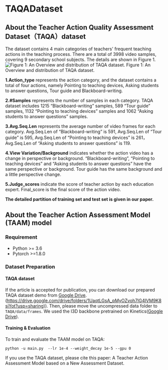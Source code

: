 # TAQADataset

About the Teacher Action Quality Assessment Dataset（TAQA）dataset
-----------------


The dataset contains 4 main categories of teachers' frequent teaching actions in the teaching process. There are a total of 3998 video samples, covering 9 secondary school subjects. The details are shown in Figure 1.
![Figure 1: An Overview and distribution of TAQA dataset.](https://github.com/aauthorsanonymous/TAQADataset/assets/142662941/e0d09d2a-e746-4af3-b509-546fc54b18a8)
                            Figure 1: An Overview and distribution of TAQA dataset.

**1.Action_type** represents the action category, and the dataset contains a total of four actions, namely Pointing to teaching devices, Asking students to answer questions, Tour guide and Blackboard-writing. 

**2.#Samples** represents the number of samples in each category. TAQA dataset includes 1215 “Blackboard-writing” samples, 589 “Tour guide” samples, 1132 “Pointing to teaching devices” samples and 1062 “Asking students to answer questions” samples.

**3.Avg.Seq.Len** represents the average number of video frames for each category. Avg.Seq.Len of “Blackboard-writing” is 591, Avg.Seq.Len of “Tour guide” is 595, Avg.Seq.Len of “Pointing to teaching devices” is 261，Avg.Seq.Len of “Asking students to answer questions” is 119.

**4.View Variation/Background** indicates whether the action video has a change in perspective or background. “Blackboard-writing”, “Pointing to teaching devices” and “Asking students to answer questions” have the same perspective or background. Tour guide has the same background and a little perspective change.

**5.Judge_scores** indicate the score of teacher action by each education expert. Final_score is the final score of the action video.

**The detailed partition of training set and test set is given in our paper.**



About the Teacher Action Assessment Model (TAAM) model
-------------------------------------------------------

### Requirement
 
   
- Python >= 3.6
- Pytorch >=1.8.0
 
 
### Dataset Preparation
#### TAQA dataset
 
If the article is accepted for publication, you can download our prepared TAQA dataset demo from [Google Drive]([https://drive.google.com/open?id=1T7bVrqdElRLoR3l6TxddFQNPAUIgAJL7]).(https://drive.google.com/drive/folders/1UaqtLGsA_pMyOZvoh7IG4IVM9K8siYot?usp=sharing)). Then, please move the uncompressed data folder to `TAQA/data/frames`. We used the I3D backbone pretrained on Kinetics([Google Drive](https://drive.google.com/open?id=1M_4hN-beZpa-eiYCvIE7hsORjF18LEYU)).
 
#### Training & Evaluation
To train and evaluate the TAAM model on TAQA:

`python -u main.py  --lr 1e-4 --weight_decay 1e-5 --gpu 0`



If you use the TAQA dataset, please cite this paper:
A Teacher Action Assessment Model based on a New Assessment Dataset.
